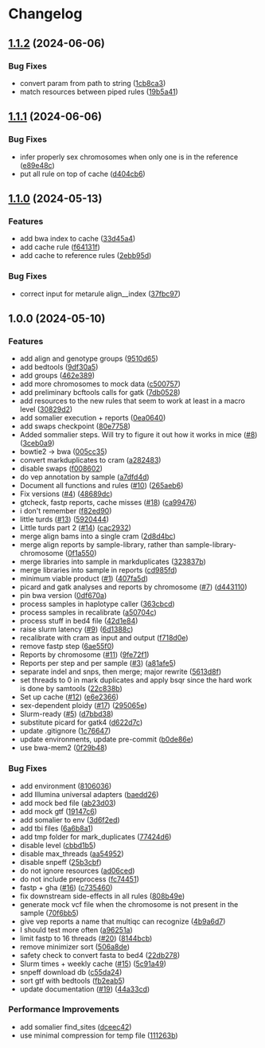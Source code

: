 # Changelog

## [1.1.2](https://github.com/3d-omics/hg_genotype/compare/v1.1.1...v1.1.2) (2024-06-06)


### Bug Fixes

* convert param from path to string ([1cb8ca3](https://github.com/3d-omics/hg_genotype/commit/1cb8ca39bf10944900d4d97fea4914bab86238f1))
* match resources between piped rules ([19b5a41](https://github.com/3d-omics/hg_genotype/commit/19b5a41cf66f66b8c179619697f5c8e00742df47))

## [1.1.1](https://github.com/3d-omics/hg_genotype/compare/v1.1.0...v1.1.1) (2024-06-06)


### Bug Fixes

* infer properly sex chromosomes when only one is in the reference ([e89e48c](https://github.com/3d-omics/hg_genotype/commit/e89e48c110c9f6f5d5809105a7d1695ac8656194))
* put all rule on top of cache ([d404cb6](https://github.com/3d-omics/hg_genotype/commit/d404cb65b5239022db2c4a17be18b7f37d379bc5))

## [1.1.0](https://github.com/3d-omics/hg_genotype/compare/v1.0.0...v1.1.0) (2024-05-13)


### Features

* add bwa index to cache ([33d45a4](https://github.com/3d-omics/hg_genotype/commit/33d45a4e5f3ff2dee058f5f521a874c6373afad1))
* add cache rule ([f64131f](https://github.com/3d-omics/hg_genotype/commit/f64131f5125790a7c03e94f448d05f8ecde795c3))
* add cache to reference rules ([2ebb95d](https://github.com/3d-omics/hg_genotype/commit/2ebb95d7c4d9abf7ee8f6f02bbd508f6a3a132eb))


### Bug Fixes

* correct input for metarule align__index ([37fbc97](https://github.com/3d-omics/hg_genotype/commit/37fbc972ddcc9fe74d79b2e49280ec0fdc731ddb))

## 1.0.0 (2024-05-10)


### Features

* add align and genotype groups ([9510d65](https://github.com/3d-omics/hg_genotype/commit/9510d654ee16204bcca55e6253ac717f0cea3b2c))
* add bedtools ([9df30a5](https://github.com/3d-omics/hg_genotype/commit/9df30a525ec445d3d890fd2aaaa0dbef5f051a8a))
* add groups ([462e389](https://github.com/3d-omics/hg_genotype/commit/462e3897828ad32b5fb6e5eb5ce96509e67b17de))
* add more chromosomes to mock data ([c500757](https://github.com/3d-omics/hg_genotype/commit/c500757595a824d4165eaa0a290d22bce8f155d9))
* add preliminary bcftools calls for gatk ([7db0528](https://github.com/3d-omics/hg_genotype/commit/7db0528b8e414a9485bc175b2981f58db9c78036))
* add resources to the new rules that seem to work at least in a macro level ([30829d2](https://github.com/3d-omics/hg_genotype/commit/30829d2fbae25fcfad546ba01c66e53fda452006))
* add somalier execution + reports ([0ea0640](https://github.com/3d-omics/hg_genotype/commit/0ea06408dc480e85e0f88391ca78952bcca3329f))
* add swaps checkpoint ([80e7758](https://github.com/3d-omics/hg_genotype/commit/80e7758a30a0da82d557a25b9c91a8a23a3d71fc))
* Added sommalier steps. Will try to figure it out how it works in mice ([#8](https://github.com/3d-omics/hg_genotype/issues/8)) ([3ceb0a9](https://github.com/3d-omics/hg_genotype/commit/3ceb0a967461906bb83230bd9ef0eda45a1ce010))
* bowtie2 -&gt; bwa ([005cc35](https://github.com/3d-omics/hg_genotype/commit/005cc35bd3d7283c01b7e7067c4088586b971247))
* convert markduplicates to cram ([a282483](https://github.com/3d-omics/hg_genotype/commit/a28248352272d71078089d819627d42b2b7980fe))
* disable swaps ([f008602](https://github.com/3d-omics/hg_genotype/commit/f008602acf9a0b3226afda5761cef8efe02d7932))
* do vep annotation by sample ([a7dfd4d](https://github.com/3d-omics/hg_genotype/commit/a7dfd4d965f445451babb72420ea3851da296196))
* Document all functions and rules ([#10](https://github.com/3d-omics/hg_genotype/issues/10)) ([265aeb6](https://github.com/3d-omics/hg_genotype/commit/265aeb6b4f4316972f8151302760397827fee2b5))
* Fix versions ([#4](https://github.com/3d-omics/hg_genotype/issues/4)) ([48689dc](https://github.com/3d-omics/hg_genotype/commit/48689dce58f0a1ea20fdfac1056cf204bb256373))
* gtcheck, fastp reports, cache misses ([#18](https://github.com/3d-omics/hg_genotype/issues/18)) ([ca99476](https://github.com/3d-omics/hg_genotype/commit/ca994764cd21b970d317de9b4a5b085284041018))
* i don't remember ([f82ed90](https://github.com/3d-omics/hg_genotype/commit/f82ed906de8760b0a3a5d5bc631b18a87c1827e1))
* little turds ([#13](https://github.com/3d-omics/hg_genotype/issues/13)) ([5920444](https://github.com/3d-omics/hg_genotype/commit/5920444fef43f94e7a6d5e2acfacf32a2fc3aa8f))
* Little turds part 2 ([#14](https://github.com/3d-omics/hg_genotype/issues/14)) ([cac2932](https://github.com/3d-omics/hg_genotype/commit/cac293261500f64f7521be4ac68308218834f5f5))
* merge align bams into a single cram ([2d8d4bc](https://github.com/3d-omics/hg_genotype/commit/2d8d4bc06d101480661ed77061048a65394c446c))
* merge align reports by sample-library, rather than sample-library-chromosome ([0f1a550](https://github.com/3d-omics/hg_genotype/commit/0f1a550bc7bf88e3246dd4ea3ad0981d580dc66d))
* merge libraries into sample in markduplicates ([323837b](https://github.com/3d-omics/hg_genotype/commit/323837b34e4943f46b63f152bd0571a493689158))
* merge libraries into sample in reports ([cd985fd](https://github.com/3d-omics/hg_genotype/commit/cd985fd7b0a36c20c87d70a4e49131f322353e27))
* minimum viable product ([#1](https://github.com/3d-omics/hg_genotype/issues/1)) ([407fa5d](https://github.com/3d-omics/hg_genotype/commit/407fa5d7e93271f7e75573286c96fc6cf96a20ec))
* picard and gatk analyses and reports by chromosome ([#7](https://github.com/3d-omics/hg_genotype/issues/7)) ([d443110](https://github.com/3d-omics/hg_genotype/commit/d443110943dd685e8a3c3e2157d1ce10d6986cd9))
* pin bwa version ([0df670a](https://github.com/3d-omics/hg_genotype/commit/0df670ab121c4796829ace70dbe622333ac72686))
* process samples in haplotype caller ([363cbcd](https://github.com/3d-omics/hg_genotype/commit/363cbcd6b0429e4adfa8cf2e0d02ef9757e8ab96))
* process samples in recalibrate ([a50704c](https://github.com/3d-omics/hg_genotype/commit/a50704c9ab2d41cd1d7b7572075eb728af6f4229))
* process stuff in bed4 file ([42d1e84](https://github.com/3d-omics/hg_genotype/commit/42d1e842d7044889f17f0690b9db2c1cbbec6e11))
* raise slurm latency ([#9](https://github.com/3d-omics/hg_genotype/issues/9)) ([6d1388c](https://github.com/3d-omics/hg_genotype/commit/6d1388c4d1fc48d95254c3b96bad0126e7a346eb))
* recalibrate with cram as input and output ([f718d0e](https://github.com/3d-omics/hg_genotype/commit/f718d0e7401985ec7aa76493b001719844c1a063))
* remove fastp step ([6ae55f0](https://github.com/3d-omics/hg_genotype/commit/6ae55f05b00e8d39a689d52306f8cd293e3e2875))
* Reports by chromosome ([#11](https://github.com/3d-omics/hg_genotype/issues/11)) ([9fe72f1](https://github.com/3d-omics/hg_genotype/commit/9fe72f19e60a7b1bda607af378e7b63bc54b57ec))
* Reports per step and per sample ([#3](https://github.com/3d-omics/hg_genotype/issues/3)) ([a81afe5](https://github.com/3d-omics/hg_genotype/commit/a81afe514316f429a1fae853403361258120e287))
* separate indel and snps, then merge; major rewrite ([5613d8f](https://github.com/3d-omics/hg_genotype/commit/5613d8f5d786c15dd756e033bd8ede6b7436a881))
* set threads to 0 in mark duplicates and apply bsqr since the hard work is done by samtools ([22c838b](https://github.com/3d-omics/hg_genotype/commit/22c838baa5f4efce24625ab4ad259b00581c84a9))
* Set up cache ([#12](https://github.com/3d-omics/hg_genotype/issues/12)) ([e6e2366](https://github.com/3d-omics/hg_genotype/commit/e6e2366a81a81a281c36fd31636e511c3ccf1430))
* sex-dependent ploidy ([#17](https://github.com/3d-omics/hg_genotype/issues/17)) ([295065e](https://github.com/3d-omics/hg_genotype/commit/295065e3be7ec429e00541a53e46bb34918c26ed))
* Slurm-ready ([#5](https://github.com/3d-omics/hg_genotype/issues/5)) ([d7bbd38](https://github.com/3d-omics/hg_genotype/commit/d7bbd38f21332d9f656d93c55fc4f9954d7eabd8))
* substitute picard for gatk4 ([d622d7c](https://github.com/3d-omics/hg_genotype/commit/d622d7c221ecbaf9db0fa72cd88972c344eccf6f))
* update .gitignore ([1c76647](https://github.com/3d-omics/hg_genotype/commit/1c76647b1a73c7613eb3fafa382669895cc45e5c))
* update environments, update pre-commit ([b0de86e](https://github.com/3d-omics/hg_genotype/commit/b0de86e86b33624ce31dcb3b28ad542ea45ae960))
* use bwa-mem2 ([0f29b48](https://github.com/3d-omics/hg_genotype/commit/0f29b48db1e6d54207af66930fa6c53e76a57fb4))


### Bug Fixes

* add environment ([8106036](https://github.com/3d-omics/hg_genotype/commit/8106036a3e05ce4a6d8671c795119bbb58cec8d4))
* add Illumina universal adapters ([baedd26](https://github.com/3d-omics/hg_genotype/commit/baedd266dcf3de21592b2db2f742bca5230d720f))
* add mock bed file ([ab23d03](https://github.com/3d-omics/hg_genotype/commit/ab23d03952930741370873215e96d4ae78f05fb6))
* add mock gtf ([19147c6](https://github.com/3d-omics/hg_genotype/commit/19147c66fa5a7d73dcccc54609bea50763657a19))
* add somalier to env ([3d6f2ed](https://github.com/3d-omics/hg_genotype/commit/3d6f2ed48b57cae02050302d23693de3fbca5599))
* add tbi files ([6a6b8a1](https://github.com/3d-omics/hg_genotype/commit/6a6b8a145ef518918e2f13e274b892e4d765b181))
* add tmp folder for mark_duplicates ([77424d6](https://github.com/3d-omics/hg_genotype/commit/77424d64db153e2b3222502428b3a759b448f265))
* disable level ([cbbd1b5](https://github.com/3d-omics/hg_genotype/commit/cbbd1b5edf1eb2ca3ffd7c9477aa8ac36fbac59b))
* disable max_threads ([aa54952](https://github.com/3d-omics/hg_genotype/commit/aa549523d93b8d17f4a3757560f2047996342a5e))
* disable snpeff ([25b3cbf](https://github.com/3d-omics/hg_genotype/commit/25b3cbf248092614fdd74c2a5b072277a2433c9e))
* do not ignore resources ([ad06ced](https://github.com/3d-omics/hg_genotype/commit/ad06cedfcc5513ad63eaad83a1c34d546cf21e92))
* do not include preprocess ([fc74451](https://github.com/3d-omics/hg_genotype/commit/fc74451f11fc6e58154a367f9b4cca5ba6497a36))
* fastp + gha ([#16](https://github.com/3d-omics/hg_genotype/issues/16)) ([c735460](https://github.com/3d-omics/hg_genotype/commit/c735460ebe2ebd26d70f46bea4fb68f9b987bf98))
* fix downstream side-effects in all rules ([808b49e](https://github.com/3d-omics/hg_genotype/commit/808b49eaf3efa4fb0bf359be662a622317d0e096))
* generate mock vcf file when the chromosome is not present in the sample ([70f6bb5](https://github.com/3d-omics/hg_genotype/commit/70f6bb5e35bb903bd136615be8eeac3d9e1449ee))
* give vep reports a name that multiqc can recognize ([4b9a6d7](https://github.com/3d-omics/hg_genotype/commit/4b9a6d774347bf102be5aa2d3da01b5c50dc7d82))
* I should test more often ([a96251a](https://github.com/3d-omics/hg_genotype/commit/a96251a8a1f8aece22f29c91f0f941b0fe0599e1))
* limit fastp to 16 threads ([#20](https://github.com/3d-omics/hg_genotype/issues/20)) ([8144bcb](https://github.com/3d-omics/hg_genotype/commit/8144bcbee345838f9139165152d12e026cf63a19))
* remove minimizer sort ([506a8de](https://github.com/3d-omics/hg_genotype/commit/506a8de68ea9da0168d43be3324c1674b7e57351))
* safety check to convert fasta to bed4 ([22db278](https://github.com/3d-omics/hg_genotype/commit/22db278057abeac1758b0fd0681090a163466617))
* Slurm times + weekly cache ([#15](https://github.com/3d-omics/hg_genotype/issues/15)) ([5c91a49](https://github.com/3d-omics/hg_genotype/commit/5c91a49e1acd148ea7806e74a93a1e2ee3cb54a3))
* snpeff download db ([c55da24](https://github.com/3d-omics/hg_genotype/commit/c55da24db165a8d194b8eb2d6b22e171f3ca4135))
* sort gtf with bedtools ([fb2eab5](https://github.com/3d-omics/hg_genotype/commit/fb2eab5074b445a60714f5aa4895ad381d6b3c91))
* update documentation ([#19](https://github.com/3d-omics/hg_genotype/issues/19)) ([44a33cd](https://github.com/3d-omics/hg_genotype/commit/44a33cd0c4d3323749a071f6324c2e1bd6430181))


### Performance Improvements

* add somalier find_sites ([dceec42](https://github.com/3d-omics/hg_genotype/commit/dceec4218192d5fc1e81403168a92c6f894359a1))
* use minimal compression for temp file ([111263b](https://github.com/3d-omics/hg_genotype/commit/111263b64f31486662151318389974fb3245c060))

